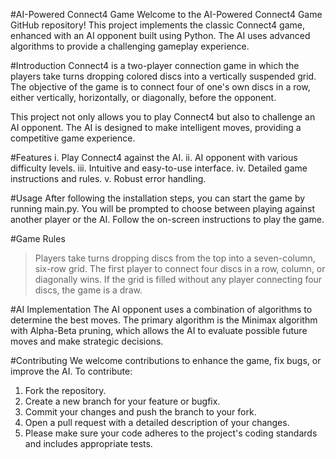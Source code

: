 #AI-Powered Connect4 Game
Welcome to the AI-Powered Connect4 Game GitHub repository! This project implements the classic Connect4 game, enhanced with an AI opponent built using Python. The AI uses advanced algorithms to provide a challenging gameplay experience.

#Introduction
Connect4 is a two-player connection game in which the players take turns dropping colored discs into a vertically suspended grid. The objective of the game is to connect four of one's own discs in a row, either vertically, horizontally, or diagonally, before the opponent.

This project not only allows you to play Connect4 but also to challenge an AI opponent. The AI is designed to make intelligent moves, providing a competitive game experience.

#Features
i. Play Connect4 against the AI.
ii. AI opponent with various difficulty levels.
iii. Intuitive and easy-to-use interface.
iv. Detailed game instructions and rules.
v. Robust error handling.

#Usage
After following the installation steps, you can start the game by running main.py. You will be prompted to choose between playing against another player or the AI. Follow the on-screen instructions to play the game.

#Game Rules
> Players take turns dropping discs from the top into a seven-column, six-row grid.
> The first player to connect four discs in a row, column, or diagonally wins.
> If the grid is filled without any player connecting four discs, the game is a draw.

#AI Implementation
The AI opponent uses a combination of algorithms to determine the best moves. The primary algorithm is the Minimax algorithm with Alpha-Beta pruning, which allows the AI to evaluate possible future moves and make strategic decisions.

#Contributing
We welcome contributions to enhance the game, fix bugs, or improve the AI. To contribute:

1. Fork the repository.
2. Create a new branch for your feature or bugfix.
3. Commit your changes and push the branch to your fork.
4. Open a pull request with a detailed description of your changes.
5. Please make sure your code adheres to the project's coding standards and includes appropriate tests.
